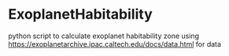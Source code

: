 # ExoplanetHabitability
python script to calculate exoplanet habitability zone
using https://exoplanetarchive.ipac.caltech.edu/docs/data.html for data
